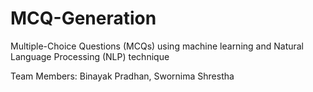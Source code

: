 # MCQ-Generation

Multiple-Choice Questions (MCQs) using machine learning and Natural Language Processing (NLP) technique

Team Members:
Binayak Pradhan,
Swornima Shrestha
